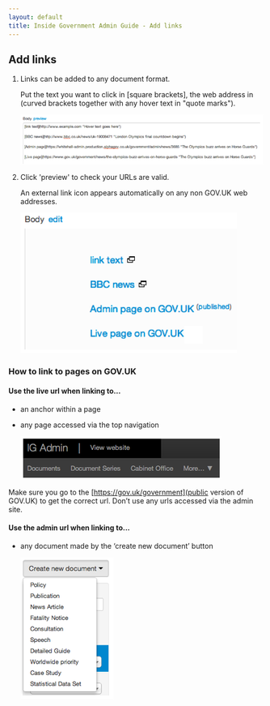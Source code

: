 ```yaml
---
layout: default
title: Inside Government Admin Guide - Add links
---
```


## Add links

1. Links can be added to any document format.

	Put the text you want to click in [square brackets], the web address in (curved brackets together with any hover text in "quote marks").

	![Add links 1](add-links-1.png)

2. Click 'preview' to check your URLs are valid.

	An external link icon appears automatically on any non GOV.UK web addresses.

	![Add links 2](add-links-2.png)
	
### How to link to pages on GOV.UK


#### Use the live url when linking to…

* an anchor within a page
	
* any page accessed via the top navigation

	![Add links 3](add-links-3.png)
	
Make sure you go to the [https://gov.uk/government](public version of GOV.UK) to get the correct url. Don’t use any urls accessed via the admin site.


#### Use the admin url when linking to...

* any document made by the ‘create new document’ button


	![Add links 4](add-links-4.png)